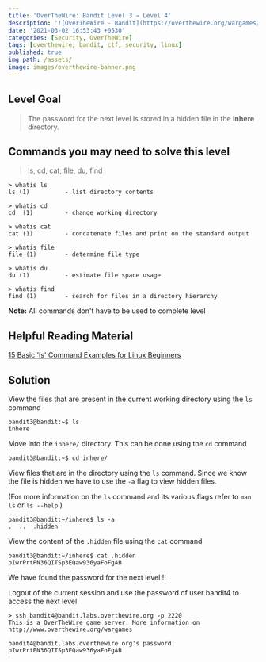 ```yaml
---
title: 'OverTheWire: Bandit Level 3 → Level 4'
description: '![OverTheWire - Bandit](https://overthewire.org/wargames/bandit/bandit4.html)'
date: '2021-03-02 16:53:43 +0530'
categories: [Security, OverTheWire]
tags: [overthewire, bandit, ctf, security, linux]
published: true
img_path: /assets/
image: images/overthewire-banner.png
---
```


## Level Goal

> The password for the next level is stored in a hidden file in the **inhere** directory.

## Commands you may need to solve this level

> ls, cd, cat, file, du, find

```
> whatis ls                                                                           
ls (1)          - list directory contents  

> whatis cd  
cd  (1)         - change working directory  

> whatis cat                                                                                                       
cat (1)         - concatenate files and print on the standard output  

> whatis file  
file (1)        - determine file type  

> whatis du    
du (1)          - estimate file space usage  

> whatis find  
find (1)        - search for files in a directory hierarchy
```

**Note:** All commands don't have to be used to complete level

## Helpful Reading Material

[15 Basic 'ls' Command Examples for Linux Beginners](https://www.tecmint.com/15-basic-ls-command-examples-in-linux/)

## Solution

View the files that are present in the current working directory using the `ls` command

```
bandit3@bandit:~$ ls  
inhere
```

Move into the `inhere/` directory. This can be done using the `cd` command

```
bandit3@bandit:~$ cd inhere/
```

View files that are in the directory using the `ls` command. Since we know the file is hidden we have to use the `-a` flag to view hidden files.

(For more information on the `ls` command and its various flags refer to `man ls` or `ls --help` )

```
bandit3@bandit:~/inhere$ ls -a  
.  ..  .hidden
```

View the content of the `.hidden` file using the `cat` command

```
bandit3@bandit:~/inhere$ cat .hidden  
pIwrPrtPN36QITSp3EQaw936yaFoFgAB
```

We have found the password for the next level !!

Logout of the current session and use the password of user bandit4 to access the next level

```
> ssh bandit4@bandit.labs.overthewire.org -p 2220  
This is a OverTheWire game server. More information on http://www.overthewire.org/wargames

bandit4@bandit.labs.overthewire.org's password: pIwrPrtPN36QITSp3EQaw936yaFoFgAB
```